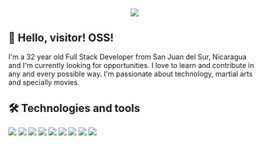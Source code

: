 <h1 align="center">
  <img src="https://c.tenor.com/CmP7Dly4L0AAAAAC/sensei-sensei-approves.gif" />
</h1>

## 👋 Hello, visitor! OSS!

I'm a 32 year old Full Stack Developer from San Juan del Sur, Nicaragua and I'm currently looking for opportunities. I love to learn and contribute in any and every possible way. I'm passionate about technology, martial arts and specially movies.



## 🛠  Technologies and tools

<a href="#" title="Javascript" height="25px"><img src="icons/composer.png" /></a>
<a href="#" title="React" height="25px"><img src="icons/mysql.png" /></a>
<a href="#" title="Redux" height="25px"><img src="icons/mariadb.png" /></a>
<a href="#" title="Html" height="25px"><img src="icons/mariadb.png" /></a>
<a href="#" title="Css" height="25px"><img src="icons/mariadb.png" /></a>
<a href="#" title="Visual Studio Code" height="25px"><img src="icons/vscode.png" /></a>
<a href="#" title="NodeJs" height="25px"><img src="icons/phpstorm.png" /></a>
<a href="#" title="ExpressJs" height="25px"><img src="icons/phpstorm.png" /></a>
<a href="#" title="PostgreSQL" height="25px"><img src="icons/phpstorm.png" /></a>

